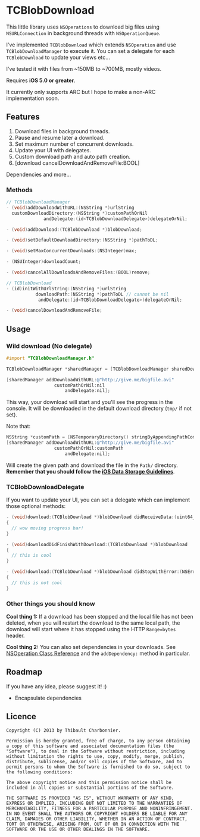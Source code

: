 # TCBlobDownload
This little library uses `NSOperations` to download big files using `NSURLConnection` in background threads with `NSOperationQueue`.

I've implemented `TCBlobDownload` which extends `NSOperation` and use `TCBlobDownloadManager` to execute it. You can set a delegate for each `TCBlobDownload` to update your views etc…

I've tested it with files from ~150MB to ~700MB, mostly videos.

Requires **iOS 5.0 or greater**.

It currently only supports ARC but I hope to make a non-ARC implementation soon.

## Features
1. Download files in background threads.
2. Pause and resume later a download.
3. Set maximum number of concurrent downloads.
4. Update your UI with delegates.
5. Custom download path and auto path creation.
6. [download cancelDownloadAndRemoveFile:BOOL]

Dependencies and more...

### Methods
```objective-c
// TCBlobDownloadManager
- (void)addDownloadWithURL:(NSString *)urlString
  customDownloadDirectory:(NSString *)customPathOrNil
              andDelegate:(id<TCBlobDownloadDelegate>)delegateOrNil;

- (void)addDownload:(TCBlobDownload *)blobDownload;

- (void)setDefaultDownloadDirectory:(NSString *)pathToDL;

- (void)setMaxConcurrentDownloads:(NSInteger)max;

- (NSUInteger)downloadCount;

- (void)cancelAllDownloadsAndRemoveFiles:(BOOL)remove;

// TCBlobDownload
- (id)initWithUrlString:(NSString *)urlString
           downloadPath:(NSString *)pathToDL // cannot be nil
            andDelegate:(id<TCBlobDownloadDelegate>)delegateOrNil;

- (void)cancelDownloadAndRemoveFile;
```

## Usage
### Wild download (No delegate)

```objective-c
#import "TCBlobDownloadManager.h"

TCBlobDownloadManager *sharedManager = [TCBlobDownloadManager sharedDownloadManager];

[sharedManager addDownloadWithURL:@"http://give.me/bigfile.avi"
                  customPathOrNil:nil
                      andDelegate:nil];
```

This way, your download will start and you'll see the progress in the console. It will be downloaded in the default download directory (`tmp/` if not set).

Note that:

```objective-c
NSString *customPath = [NSTemporaryDirectory() stringByAppendingPathComponent:@"My/Custom/Path/"];
[sharedManager addDownloadWithURL:@"http://give.me/bigfile.avi"
                  customPathOrNil:customPath
                      andDelegate:nil];
```
 
Will create the given path and download the file in the `Path/` directory. **Remember that you should follow the [iOS Data Storage Guidelines](https://developer.apple.com/icloud/documentation/data-storage/)**.

### TCBlobDownloadDelegate
If you want to update your UI, you can set a delegate which can implement those optional methods:

```objective-c
- (void)download:(TCBlobDownload *)blobDownload didReceiveData:(uint64_t)received onTotal:(uint64_t)total
{
  // wow moving progress bar!
}

- (void)downloadDidFinishWithDownload:(TCBlobDownload *)blobDownload
{
  // this is cool
}

- (void)download:(TCBlobDownload *)blobDownload didStopWithError:(NSError *)error
{
  // this is not cool
}
```

### Other things you should know
**Cool thing 1:** If a download has been stopped and the local file has not been deleted, when you will restart the download to the same local path, the download will start where it has stopped using the HTTP `Range=bytes` header.

**Cool thing 2:** You can also set dependencies in your downloads. See [NSOperation Class Reference](http://developer.apple.com/library/mac/#documentation/Cocoa/Reference/NSOperation_class/Reference/Reference.html) and the `addDependency:` method in particular.

## Roadmap
If you have any idea, please suggest it! :)

- Encapsulate dependencies

## Licence

```
Copyright (C) 2013 by Thibault Charbonnier.

Permission is hereby granted, free of charge, to any person obtaining a copy of this software and associated documentation files (the "Software"), to deal in the Software without restriction, including without limitation the rights to use, copy, modify, merge, publish, distribute, sublicense, and/or sell copies of the Software, and to permit persons to whom the Software is furnished to do so, subject to the following conditions:

The above copyright notice and this permission notice shall be included in all copies or substantial portions of the Software.

THE SOFTWARE IS PROVIDED "AS IS", WITHOUT WARRANTY OF ANY KIND, EXPRESS OR IMPLIED, INCLUDING BUT NOT LIMITED TO THE WARRANTIES OF MERCHANTABILITY, FITNESS FOR A PARTICULAR PURPOSE AND NONINFRINGEMENT. IN NO EVENT SHALL THE AUTHORS OR COPYRIGHT HOLDERS BE LIABLE FOR ANY CLAIM, DAMAGES OR OTHER LIABILITY, WHETHER IN AN ACTION OF CONTRACT, TORT OR OTHERWISE, ARISING FROM, OUT OF OR IN CONNECTION WITH THE SOFTWARE OR THE USE OR OTHER DEALINGS IN THE SOFTWARE.
```
